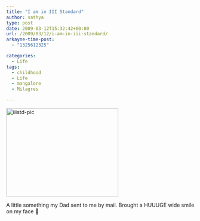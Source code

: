 ```yaml
---
title: "I am in III Standard"
author: sathya
type: post
date: 2009-03-12T15:32:42+00:00
url: /2009/03/12/i-am-in-iii-standard/
arkayne-time-post:
  - "1325612325"

categories:
  - Life
tags:
  - childhood
  - Life
  - mangalore
  - Milagres

---
```

[<img class="alignnone size-medium wp-image-242" title="iiistd-pic" src="https://sathyabh.at/wp-content/uploads/2009/03/iiistd-pic.png" alt="iiistd-pic" width="300" height="237" />][1]

A little something my Dad sent to me by mail. Brought a HUUUGE wide smile on my face 🙂

 [1]: https://sathyabh.at/wp-content/uploads/2009/03/iiistd-pic.png
